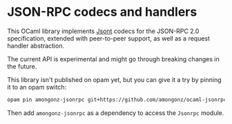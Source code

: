 # JSON-RPC codecs and handlers

This OCaml library implements [Jsont][] codecs for the JSON-RPC 2.0
specification, extended with peer-to-peer support, as well as a
request handler abstraction.

[Jsont]: https://erratique.ch/software/jsont

The current API is experimental and might go through breaking changes in
the future.

This library isn't published on opam yet, but you can give it a try by
pinning it to an opam switch:

```sh
opam pin amongonz-jsonrpc git+https://github.com/amongonz/ocaml-jsonrpc
```

Then add `amongonz-jsonrpc` as a dependency to access the `Jsonrpc`
module.
